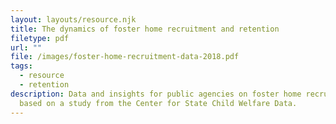 ```yaml
---
layout: layouts/resource.njk
title: The dynamics of foster home recruitment and retention
filetype: pdf
url: ""
file: /images/foster-home-recruitment-data-2018.pdf
tags:
  - resource
  - retention
description: Data and insights for public agencies on foster home recruitment,
  based on a study from the Center for State Child Welfare Data.
---
```

